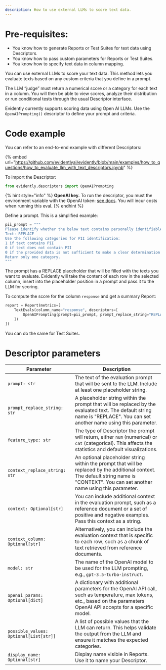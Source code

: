 ```yaml
---
description: How to use external LLMs to score text data. 
---
```

# Pre-requisites:
* You know how to generate Reports or Test Suites for text data using Descriptors.
* You know how to pass custom parameters for Reports or Test Suites.
* You know how to specify text data in column mapping.

You can use external LLMs to score your text data. This method lets you evaluate texts based on any custom criteria that you define in a prompt.

The LLM “judge” must return a numerical score or a category for each text in a column. You will then be able to view scores, analyze their distribution or run conditional tests through the usual Descriptor interface.

Evidently currently supports scoring data using Open AI LLMs. Use the `OpenAIPrompting()` descriptor to define your prompt and criteria.

# Code example

You can refer to an end-to-end example with different Descriptors:

{% embed url="https://github.com/evidentlyai/evidently/blob/main/examples/how_to_questions/how_to_evaluate_llm_with_text_descriptors.ipynb" %}

To import the Descriptor:

```python
from evidently.descriptors import OpenAIPrompting
```

{% hint style="info" %}
**OpenAI key.** To run the descriptor, you must the environment variable with the OpenAI token: [see docs](https://help.openai.com/en/articles/5112595-best-practices-for-api-key-safety). You will incur costs when running this eval.
{% endhint %}

Define a prompt. This is a simplified example:

```python
pii_prompt = """
Please identify whether the below text contains personally identifiable information, such as name, address, date of birth, or other.
Text: REPLACE 
Use the following categories for PII identification:
1 if text contains PII
0 if text does not contain PII
0 if the provided data is not sufficient to make a clear determination
Return only one category.
"""
```
The prompt has a REPLACE placeholder that will be filled with the texts you want to evaluate. Evidently will take the content of each row in the selected column, insert into the placeholder position in a prompt and pass it to the LLM for scoring. 

To compute the score for the column `response` and get a summary Report:

```python
report = Report(metrics=[
    TextEvals(column_name="response", descriptors=[
        OpenAIPrompting(prompt=pii_prompt, prompt_replace_string="REPLACE", model="gpt-3.5-turbo-instruct", feature_type="cat", display_name="PII for response (by gpt3.5)"),       
    ])
])
```
You can do the same for Test Suites. 

# Descriptor parameters 

| Parameter               | Description                                                                                                                                                                            |
|-------------------------|----------------------------------------------------------------------------------------------------------------------------------------------------------------------------------------|
| `prompt: str`           | The text of the evaluation prompt that will be sent to the LLM. Include at least one placeholder string.                                                                                           |
| `prompt_replace_string: str` | A placeholder string within the prompt that will be replaced by the evaluated text. The default string name is "REPLACE". You can set another name using this parameter.        |
| `feature_type: str`     | The type of Descriptor the prompt will return, either `num` (numerical) or `cat` (categorical). This affects the statistics and default visualizations.                               |
| `context_replace_string: str` | An optional placeholder string within the prompt that will be replaced by the additional context. The default string name is "CONTEXT". You can set another name using this parameter. |
| `context: Optional[str]` | You can include additional context in the evaluation prompt, such as a reference document or a set of positive and negative examples. Pass this context as a string.                          |
| `context_column: Optional[str]` | Alternatively, you can include the evaluation context that is specific to each row, such as a chunk of text retrieved from reference documents.                                      |
| `model: str`            | The name of the OpenAI model to be used for the LLM prompting, e.g., `gpt-3.5-turbo-instruct`.                                                                                          |
| `openai_params: Optional[dict]` | A dictionary with additional parameters for the OpenAI API call, such as temperature, max tokens, etc., based on the parameters OpenAI API accepts for a specific model.            |
| `possible_values: Optional[List[str]]` | A list of possible values that the LLM can return. This helps validate the output from the LLM and ensure it matches the expected categories.                                |
| `display_name: Optional[str]` | Display name visible in Reports. Use it to name your Descriptor.                                                                                                                       |
